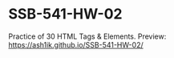 # SSB-541-HW-02
Practice of 30 HTML Tags &amp; Elements.
Preview: https://ash1ik.github.io/SSB-541-HW-02/
